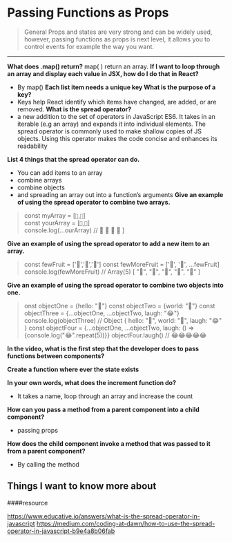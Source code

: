 # Passing Functions as Props

> General Props and states are very strong and can be widely used, however, passing functions as props is next level, it allows you to control events for example the way you want.
---
**What does .map() return?**
map( ) return an array.
**If I want to loop through an array and display each value in JSX, how do I do that in React?**
- By map()
**Each list item needs a unique  key What is the purpose of a key?**
- Keys help React identify which items have changed, are added, or are removed.
**What is the spread operator?**
- a new addition to the set of operators in JavaScript ES6. It takes in an iterable (e.g an array) and expands it into individual elements. The spread operator is commonly used to make shallow copies of JS objects. Using this operator makes the code concise and enhances its readability

**List 4 things that the spread operator can do.**
- You can add items to an array
- combine arrays 
- combine objects  
- and spreading an array out into a function’s arguments
**Give an example of using the spread operator to combine two arrays.**
> const myArray = [`🤪`,`🤗`]  
> const yourArray = [`🤗`,`🤩`]  
>console.log(...ourArray) // 🤪  🙂 🤗 🤩 ]

**Give an example of using the spread operator to add a new item to an array.**
> const fewFruit = ['🍏','🍊','🍌']
> const fewMoreFruit = ['🍉', '🍍', ...fewFruit]
> console.log(fewMoreFruit) //  Array(5) [ "🍉", "🍍", "🍏", "🍊", "🍌" ]

**Give an example of using the spread operator to combine two objects into one.**

> onst objectOne = {hello: "🤪"}
> const objectTwo = {world: "🐻"}
> const objectThree = {...objectOne, ...objectTwo, laugh: "😂"}
> console.log(objectThree) // Object { hello: "🤪", world: "🐻", laugh: "😂" }
> const objectFour = {...objectOne, ...objectTwo, laugh: () => {console.log("😂".repeat(5))}}
> objectFour.laugh() // 😂😂😂😂😂

**In the video, what is the first step that the developer does to pass functions between components?**

__Create a function where ever the state exists__

**In your own words, what does the increment function do?**

- It takes a name, loop through an array and increase the count  

**How can you pass a method from a parent component into a child component?**
- passing props

**How does the child component invoke a method that was passed to it from a parent component?**

- By calling the method

## Things I want to know more about


####resource 

https://www.educative.io/answers/what-is-the-spread-operator-in-javascript
https://medium.com/coding-at-dawn/how-to-use-the-spread-operator-in-javascript-b9e4a8b06fab
